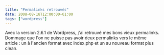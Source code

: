 ```yaml
---
title: "Permalinks retrouvés"
date: 2008-08-18T12:00:00+01:00
tags: ["wordpress"]
---
```


Avec la version 2.6.1 de Wordpress, j'ai retrouvé mes bons vieux permalinks. Dommage que l'on ne puisse pas avoir deux permalinks vers le même article : un à l'ancien format avec index.php et un au nouveau format plus clean.
